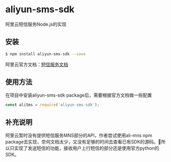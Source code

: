 # aliyun-sms-sdk

阿里云短信服务Node.js的实现

## 安装
```sh
$ npm install aliyun-sms-sdk --save
```
阿里云官方文档：[短信服务文档][]

[短信服务文档]: https://help.aliyun.com/document_detail/56189.html?spm=5176.doc55288.6.562.CP9Iuj

## 使用方法

在项目中安装aliyun-sms-sdk package后，需要根据官方文档做一些配置


```js
const aliSms = require('aliyun-sms-sdk');

```

## 补充说明

阿里云暂时没有提供短信服务MNS部分的API，作者尝试使用ali-mns npm package去实现，奈何文档太少，又没有足够的时间去查看已有SDK的源码。所以只实现了发送短信的功能，接收用户上行短信的部分还是使用官方python的SDK。